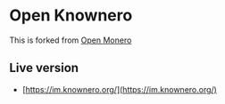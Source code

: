 # Open Knownero 

This is forked from [Open Monero](https://github.com/moneroexamples/openmonero)


## Live version

- [https://im.knownero.org/](https://im.knownero.org/)

